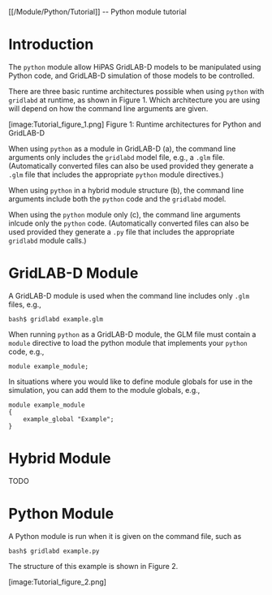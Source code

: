 [[/Module/Python/Tutorial]] -- Python module tutorial

# Introduction

The `python` module allow HiPAS GridLAB-D models to be manipulated using Python code, and GridLAB-D simulation of those models to be controlled.

There are three basic runtime architectures possible when using `python` with `gridlabd` at runtime, as shown in Figure 1. Which architecture you are using will depend on how the command line arguments are given.

[image:Tutorial_figure_1.png]
Figure 1: Runtime architectures for Python and GridLAB-D

When using `python` as a module in GridLAB-D (a), the command line arguments only includes the `gridlabd` model file, e.g., a `.glm` file. (Automatically converted files can also be used provided they generate a `.glm` file that includes the appropriate `python` module directives.)

When using `python` in a hybrid module structure (b), the command line arguments include both the `python` code and the `gridlabd` model.

When using the `python` module only (c), the command line arguments inlcude only the `python` code. (Automatically converted files can also be used provided they generate a `.py` file that includes the appropriate `gridlabd` module calls.)

# GridLAB-D Module

A GridLAB-D module is used when the command line includes only `.glm` files, e.g.,

~~~
bash$ gridlabd example.glm
~~~

When running `python` as a GridLAB-D module, the GLM file must contain a `module` directive to load the python module that implements your `python` code, e.g.,

~~~
module example_module;
~~~

In situations where you would like to define module globals for use in the simulation, you can add them to the module globals, e.g.,

~~~
module example_module
{
    example_global "Example";
}
~~~

# Hybrid Module

TODO

# Python Module

A Python module is run when it is given on the command file, such as

~~~
bash$ gridlabd example.py
~~~

The structure of this example is shown in Figure 2.

[image:Tutorial_figure_2.png]


